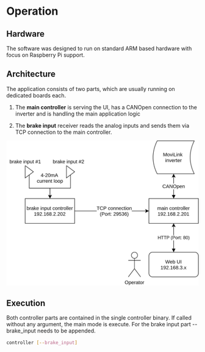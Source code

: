 # Operation
## Hardware
The software was designed to run on standard ARM based hardware with focus on Raspberry Pi support.

## Architecture
The application consists of two parts, which are usually running on dedicated boards each.

1. The **main controller** is serving the UI, has a CANOpen connection to the inverter and is handling the main application logic

2. The **brake input** receiver reads the analog inputs and sends them via TCP connection to the main controller. 

![Gforce trainer](docs/images/architecture.png)

## Execution
Both controller parts are contained in the single controller binary. If called without any argument, the main mode is execute. For the brake input part --brake_input needs to be appended.
````bash
controller [--brake_input]
````